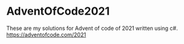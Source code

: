 # AdventOfCode2021
These are my solutions for Advent of code of 2021 written using c#.
https://adventofcode.com/2021
